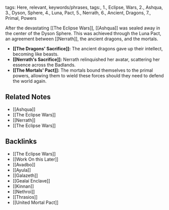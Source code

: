 tags: Here, relevant, keywords/phrases, tags:, 1., Eclipse, Wars, 2., Ashqua, 3., Dyson, Sphere, 4., Luna, Pact, 5., Nerrath, 6., Ancient, Dragons, 7., Primal, Powers

After the devastating [[The Eclipse Wars]], [[Ashqua]] was sealed away in the center of the Dyson Sphere. This was achieved through the Luna Pact, an agreement between [[Nerrath]], the ancient dragons, and the mortals.

- **[[The Dragons' Sacrifice]]:** The ancient dragons gave up their intellect, becoming like beasts.
- **[[Nerrath's Sacrifice]]:** Nerrath relinquished her avatar, scattering her essence across the Badlands.
- **[[The Mortals' Pact]]:** The mortals bound themselves to the primal powers, allowing them to wield these forces should they need to defend the world again.

## Related Notes
- [[Ashqua]]
- [[The Eclipse Wars]]
- [[Nerrath]]
- [[The Eclipse Wars]]

## Backlinks
- [[The Eclipse Wars]]
- [[Work On this Later]]
- [[Avadbo]]
- [[Ayula]]
- [[Galazeth]]
- [[Gealaí Enclave]]
- [[Kinnan]]
- [[Nethroi]]
- [[Thrasios]]
- [[United Mortal Pact]]